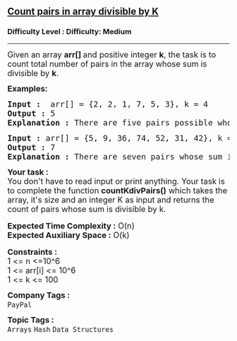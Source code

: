 <h2><a href="https://www.geeksforgeeks.org/problems/count-pairs-in-array-divisible-by-k/1?page=5&category=Hash&sortBy=submissions">Count pairs in array divisible by K</a></h2><h3>Difficulty Level : Difficulty: Medium</h3><hr><div class="problems_problem_content__Xm_eO"><p><span style="font-size: 18px;">Given an array <strong>arr[] </strong>and positive integer <strong>k</strong>, the task is to count total number of pairs in the array whose sum is divisible by <strong>k</strong>.</span></p>
<p><span style="font-size: 18px;"><strong>Examples:</strong></span></p>
<pre><span style="font-size: 18px;"><strong>Input :</strong>  arr[] = {2, 2, 1, 7, 5, 3}, k = 4
<strong>Output :</strong> 5
<strong>Explanation : </strong>There are five pairs possible whose sum is divisible by '4' i.e., (2, 2), (1, 7), (7, 5), (1, 3) and (5, 3)</span></pre>
<pre><span style="font-size: 18px;"><strong>Input :</strong> arr[] = {5, 9, 36, 74, 52, 31, 42}, k = 3
<strong>Output :</strong> 7 
<strong>Explanation : </strong>There are seven pairs whose sum is divisible by 3, i.e, (9, 36), (9,42), </span><span style="font-size: 18px;">(74, 52), (36, 42), (74, 31), (31, 5) and (5, 52).
</span></pre>
<div><span style="font-size: 18px;"><strong>Your task :</strong></span></div>
<div><span style="font-size: 18px;">You don't have to read input or print anything. Your task is to complete the function <strong>countKdivPairs()</strong> which takes the array, it's size and an integer K as input and returns the count of pairs whose sum is divisible by k.</span></div>
<div>&nbsp;</div>
<div><span style="font-size: 18px;"><strong>Expected Time Complexity :</strong> O(n)</span></div>
<div><span style="font-size: 18px;"><strong>Expected Auxiliary Space :</strong> O(k)</span></div>
<div>&nbsp;</div>
<div><span style="font-size: 18px;"><strong>Constraints :</strong></span></div>
<div><span style="font-size: 18px;">1 &lt;= n &lt;=10^6</span></div>
<div><span style="font-size: 18px;">1 &lt;= arr[i] &lt;= 10^6</span></div>
<div><span style="font-size: 18px;">1 &lt;= k &lt;= 100</span></div></div><p><span style=font-size:18px><strong>Company Tags : </strong><br><code>PayPal</code>&nbsp;<br><p><span style=font-size:18px><strong>Topic Tags : </strong><br><code>Arrays</code>&nbsp;<code>Hash</code>&nbsp;<code>Data Structures</code>&nbsp;
